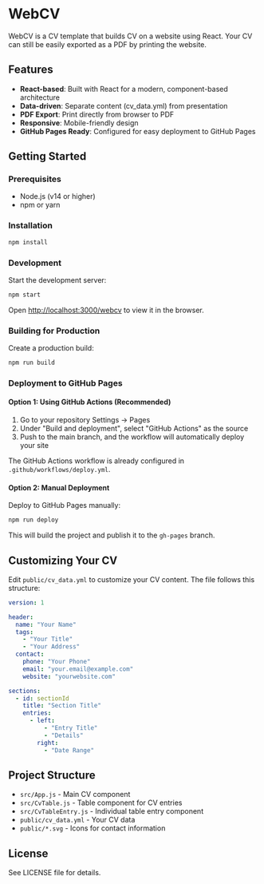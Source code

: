 # WebCV

WebCV is a CV template that builds CV on a website using React. Your CV can still be easily exported as a PDF by printing the website.

## Features

- **React-based**: Built with React for a modern, component-based architecture
- **Data-driven**: Separate content (cv_data.yml) from presentation
- **PDF Export**: Print directly from browser to PDF
- **Responsive**: Mobile-friendly design
- **GitHub Pages Ready**: Configured for easy deployment to GitHub Pages

## Getting Started

### Prerequisites

- Node.js (v14 or higher)
- npm or yarn

### Installation

```bash
npm install
```

### Development

Start the development server:

```bash
npm start
```

Open [http://localhost:3000/webcv](http://localhost:3000/webcv) to view it in the browser.

### Building for Production

Create a production build:

```bash
npm run build
```

### Deployment to GitHub Pages

#### Option 1: Using GitHub Actions (Recommended)

1. Go to your repository Settings → Pages
2. Under "Build and deployment", select "GitHub Actions" as the source
3. Push to the main branch, and the workflow will automatically deploy your site

The GitHub Actions workflow is already configured in `.github/workflows/deploy.yml`.

#### Option 2: Manual Deployment

Deploy to GitHub Pages manually:

```bash
npm run deploy
```

This will build the project and publish it to the `gh-pages` branch.

## Customizing Your CV

Edit `public/cv_data.yml` to customize your CV content. The file follows this structure:

```yaml
version: 1

header:
  name: "Your Name"
  tags:
    - "Your Title"
    - "Your Address"
  contact:
    phone: "Your Phone"
    email: "your.email@example.com"
    website: "yourwebsite.com"

sections:
  - id: sectionId
    title: "Section Title"
    entries:
      - left:
          - "Entry Title"
          - "Details"
        right:
          - "Date Range"
```

## Project Structure

- `src/App.js` - Main CV component
- `src/CvTable.js` - Table component for CV entries
- `src/CvTableEntry.js` - Individual table entry component
- `public/cv_data.yml` - Your CV data
- `public/*.svg` - Icons for contact information

## License

See LICENSE file for details.
